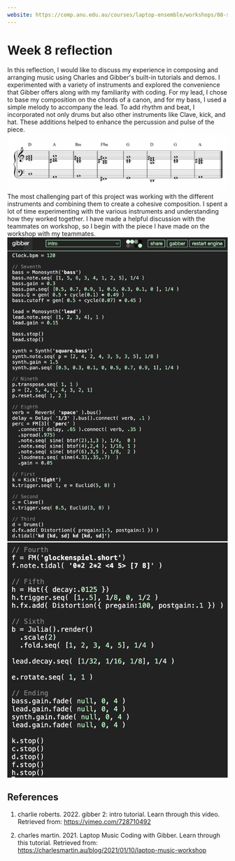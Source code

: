 ```yaml
---
website: https://comp.anu.edu.au/courses/laptop-ensemble/workshops/08-synthesis-and-sampling-2/
---
```


# Week 8 reflection

In this reflection, I would like to discuss my experience in composing and arranging music using Charles and Gibber's built-in tutorials and demos. I experimented with a variety of instruments and explored the convenience that Gibber offers along with my familiarity with coding. For my lead, I chose to base my composition on the chords of a canon, and for my bass, I used a simple melody to accompany the lead. To add rhythm and beat, I incorporated not only drums but also other instruments like Clave, kick, and hat. These additions helped to enhance the percussion and pulse of the piece.
![Canon](canon.png)
The most challenging part of this project was working with the different instruments and combining them to create a cohesive composition. I spent a lot of time experimenting with the various instruments and understanding how they worked together. I have made a helpful discussion with the teammates on workshop, so I begin with the piece I have made on the workshop with my teammates.
![ Screenshot of week 8 (Part 1)](screenshot1.png)
![ Screenshot of week 8 (Part 2)](screenshot2.png)


## References
1. charlie roberts. 2022. gibber 2: intro tutorial. Learn through this video. Retrieved from: https://vimeo.com/728710492

2. charles martin. 2021. Laptop Music Coding with Gibber. Learn through this tutorial. Retrieved from: https://charlesmartin.au/blog/2021/01/10/laptop-music-workshop
